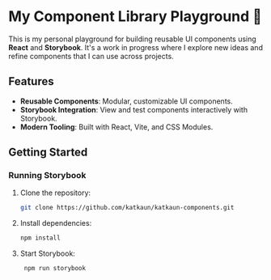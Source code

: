 # My Component Library Playground 🚧

This is my personal playground for building reusable UI components using **React** and **Storybook**. It's a work in progress where I explore new ideas and refine components that I can use across projects.

## Features

- **Reusable Components**: Modular, customizable UI components.
- **Storybook Integration**: View and test components interactively with Storybook.
- **Modern Tooling**: Built with React, Vite, and CSS Modules.

## Getting Started

### Running Storybook

1. Clone the repository:
   ```bash
   git clone https://github.com/katkaun/katkaun-components.git
   ```
2. Install dependencies:
   ```bash
   npm install
   ```
3. Start Storybook:
   ```bash
    npm run storybook
    ```
